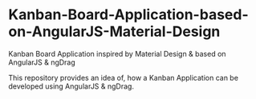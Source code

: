 # Kanban-Board-Application-based-on-AngularJS-Material-Design
Kanban Board Application inspired by Material Design &amp; based on AngularJS &amp; ngDrag

This repository provides an idea of, how a Kanban Application can be developed using AngularJS & ngDrag.
